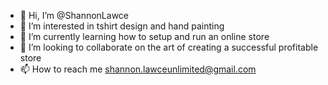 - 👋 Hi, I’m @ShannonLawce
- 👀 I’m interested in tshirt design and hand painting
- 🌱 I’m currently learning how to setup and run an online store
- 💞️ I’m looking to collaborate on the art of creating a successful profitable store
- 📫 How to reach me shannon.lawceunlimited@gmail.com

<!---
ShannonLawce/ShannonLawce is a ✨ special ✨ repository because its `README.md` (this file) appears on your GitHub profile.
You can click the Preview link to take a look at your changes.
--->
